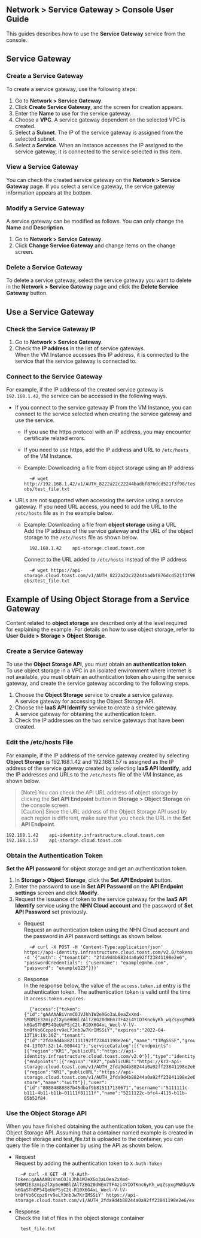 ## Network > Service Gateway > Console User Guide

This guides describes how to use the **Service Gateway** service from the console.

## Service Gateway

### Create a Service Gateway

To create a service gateway, use the following steps:

1. Go to **Network > Service Gateway**.
2. Click **Create Service Gateway**, and the screen for creation appears.
3. Enter the **Name** to use for the service gateway.
4. Choose a **VPC**. A service gateway dependent on the selected VPC is created.
5. Select a **Subnet**. The IP of the service gateway is assigned from the selected subnet.
6. Select a **Service**. When an instance accesses the IP assigned to the service gateway, it is connected to the service selected in this item.

### View a Service Gateway

You can check the created service gateway on the **Network > Service Gateway** page. If you select a service gateway, the service gateway information appears at the bottom.

### Modify a Service Gateway

A service gateway can be modified as follows. You can only change the **Name** and **Description**.

1. Go to **Network > Service Gateway**.
2. Click **Change Service Gateway** and change items on the change screen.

### Delete a Service Gateway

To delete a service gateway, select the service gateway you want to delete in the **Network > Service Gateway** page and click the **Delete Service Gateway** button.

## Use a Service Gateway

### Check the Service Gateway IP

1. Go to **Network > Service Gateway**.
2. Check the **IP address** in the list of service gateways.<br>
   When the VM Instance accesses this IP address, it is connected to the service that the service gateway is connected to.

### Connect to the Service Gateway

For example, if the IP address of the created service gateway is `192.168.1.42`, the service can be accessed in the following ways.

* If you connect to the service gateway IP from the VM Instance, you can connect to the service selected when creating the service gateway and use the service.
    * If you use the https protocol with an IP address, you may encounter certificate related errors.
    * If you need to use https, add the IP address and URL to `/etc/hosts` of the VM Instance.
    * Example: Downloading a file from object storage using an IP address

            ~# wget http://192.168.1.42/v1/AUTH_8222a22c22244badbf876dcd521f3f98/test-obs/test_file.txt

* URLs are not supported when accessing the service using a service gateway. If you need URL access, you need to add the URL to the `/etc/hosts` file as in the example below.
    * Example: Downloading a file from **object storage** using a URL<br>
      Add the IP address of the service gateway and the URL of the object storage to the `/etc/hosts` file as shown below.

            192.168.1.42    api-storage.cloud.toast.com

        Connect to the URL added to `/etc/hosts` instead of the IP address

            ~# wget https://api-storage.cloud.toast.com/v1/AUTH_8222a22c22244badbf876dcd521f3f98/test-obs/test_file.txt

## Example of Using Object Storage from a Service Gateway

Content related to **object storage** are described only at the level required for explaining the example. For details on how to use object storage, refer to **User Guide > Storage > Object Storage**.

### Create a Service Gateway

To use the **Object Storage API**, you must obtain an **authentication token**. To use object storage in a VPC in an isolated environment where internet is not available, you must obtain an authentication token also using the service gateway, and create the service gateway according to the following steps.

1. Choose the **Object Storage** service to create a service gateway.<br>
   A service gateway for accessing the Object Storage API.
2. Choose the **IaaS API Identify** service to create a service gateway.<br>
   A service gateway for obtaining the authentication token.
3. Check the IP addresses on the two service gateways that have been created.

### Edit the /etc/hosts File

For example, if the IP address of the service gateway created by selecting **Object Storage** is 192.168.1.42 and 192.168.1.57 is assigned as the IP address of the service gateway created by selecting **IaaS API Identify**, add the IP addresses and URLs to the `/etc/hosts` file of the VM Instance, as shown below.

> [Note] You can check the API URL address of object storage by clicking the **Set API Endpoint** button in **Storage > Object Storage** on the console screen.<br>
> [Caution] Since the URL address of the Object Storage API used by each region is different, make sure that you check the URL in the **Set API Endpoint**.

```
192.168.1.42	api-identity.infrastructure.cloud.toast.com
192.168.1.57	api-storage.cloud.toast.com
```

### Obtain the Authentication Token

**Set the API password** for object storage and get an authentication token.

1. In **Storage > Object Storage**, click the **Set API Endpoint** button.
2. Enter the password to use in **Set API Password** on the **API Endpoint settings** screen and click **Modify**.
3. Request the issuance of token to the service gateway for the **IaaS API Identify** service using the **NHN Cloud account** and the password of **Set API Password** set previously.
    * Request<br>
      Request an authentication token using the NHN Cloud account and the password in API password settings as shown below.

            ~# curl -X POST -H 'Content-Type:application/json' https://api-identity.infrastructure.cloud.toast.com/v2.0/tokens -d '{"auth": {"tenantId": "2fda9d4b88244a0a92ff23841198e2e6", "passwordCredentials": {"username": "example@nhn.com", "password": "example123"}}}'

    * Response<br>
      In the response below, the value of the `access.token.id` entry is the authentication token. The authentication token is valid until the time in `access.token.expires`.

            {"access":{"token":{"id":"gAAAAABiVnmCOJVJhh1W2eXGo3aL0eaZxXmd-SMDMIE3zmip2lXy6eH0BlZAlTZBG20dWEm7TF4zi4YIOTKnc6yKh_wqZsyxgMWKkpVNShzE-k6GaSThBP54QeUePSjC2t-R10X6G4xL_Wecl-V-lV-bnOfVo6Ccpz6rv9eLYJnbJw7KrIMSSiY","expires":"2022-04-13T19:19:30Z","tenant":{"id":"2fda9d4b8821111192ff23841198e2e6","name":"tTMgSSSF","groupId":"XXj2zkH7777modGU","description":"","enabled":true,"project_domain":"NORMAL","swift":true},"issued_at":"2022-04-13T07:32:14.000441"},"serviceCatalog":[{"endpoints":[{"region":"KR1","publicURL":"https://api-identity.infrastructure.cloud.toast.com/v2.0"}],"type":"identity","name":"keystone"},{"endpoints":[{"region":"KR2","publicURL":"https://kr2-api-storage.cloud.toast.com/v1/AUTH_2fda9d4b88244a0a92ff23841198e2e6"},{"region":"KR1","publicURL":"https://api-storage.cloud.toast.com/v1/AUTH_2fda9d4b88244a0a92ff23841198e2e6"}],"type":"object-store","name":"swift"}],"user":{"id":"80884888887b45dbaf9b815117130671","username":"5111111c-b111-4b11-b11b-01111f81111f","name":"5211122c-bfc4-4115-b11b-05b52f84

### Use the Object Storage API

When you have finished obtaining the authentication token, you can use the Object Storage API. Assuming that a container named example is created in the object storage and test_file.txt is uploaded to the container, you can query the file in the container by using the API as shown below.

* Request<br>
  Request by adding the authentication token to `X-Auth-Token`

        ~# curl -X GET -H 'X-Auth-Token:gAAAAABiVnmCOJVJhh1W2eXGo3aL0eaZxXmd-SMDMIE3zmip2lXy6eH0BlZAlTZBG20dWEm7TF4zi4YIOTKnc6yKh_wqZsyxgMWKkpVNShzE-k6GaSThBP54QeUePSjC2t-R10X6G4xL_Wecl-V-lV-bnOfVo6Ccpz6rv9eLYJnbJw7KrIMSSiY' https://api-storage.cloud.toast.com/v1/AUTH_2fda9d4b88244a0a92ff23841198e2e6/example

* Response<br>
  Check the list of files in the object storage container

        test_file.txt

